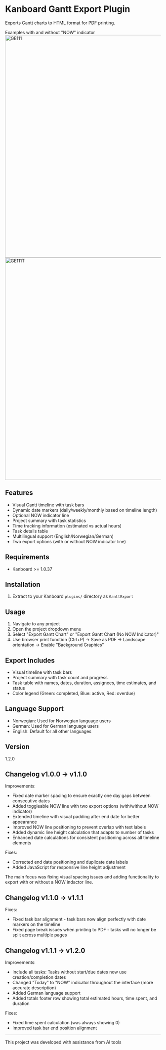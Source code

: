# Kanboard Gantt Export Plugin

Exports Gantt charts to HTML format for PDF printing.

Examples with and without "NOW" indicator
<img width="1280" height="720" alt="GE111" src="https://github.com/user-attachments/assets/caf3f3c2-e7b0-48b3-9c7d-24b607ffeb3b" />
<img width="1280" height="720" alt="GE111T" src="https://github.com/user-attachments/assets/d48498bd-7f07-44a3-9e1b-c2ed74d0db2f" />



## Features

- Visual Gantt timeline with task bars
- Dynamic date markers (daily/weekly/monthly based on timeline length)
- Optional NOW indicator line
- Project summary with task statistics
- Time tracking information (estimated vs actual hours)
- Task details table
- Multilingual support (English/Norwegian/German)
- Two export options (with or without NOW indicator line)

## Requirements

- Kanboard >= 1.0.37

## Installation

1. Extract to your Kanboard `plugins/` directory as `GanttExport`

## Usage

1. Navigate to any project
2. Open the project dropdown menu
3. Select "Export Gantt Chart" or "Export Gantt Chart (No NOW Indicator)"
4. Use browser print function (Ctrl+P) → Save as PDF → Landscape orientation → Enable "Background Graphics"

## Export Includes

- Visual timeline with task bars
- Project summary with task count and progress
- Task table with names, dates, duration, assignees, time estimates, and status
- Color legend (Green: completed, Blue: active, Red: overdue)

## Language Support

- Norwegian: Used for Norwegian language users
- German: Used for German language users
- English: Default for all other languages

## Version

1.2.0


## Changelog v1.0.0 → v1.1.0

  Improvements:
  - Fixed date marker spacing to ensure exactly one day gaps between consecutive dates
  - Added toggleable NOW line with two export options (with/without NOW indicator)
  - Extended timeline with visual padding after end date for better appearance
  - Improved NOW line positioning to prevent overlap with text labels
  - Added dynamic line height calculation that adapts to number of tasks
  - Enhanced date calculations for consistent positioning across all timeline elements

  Fixes:
  - Corrected end date positioning and duplicate date labels
  - Added JavaScript for responsive line height adjustment

  The main focus was fixing visual spacing issues and adding functionality to export with or without a NOW indactor line.


## Changelog v1.1.0 → v1.1.1

  Fixes:
  - Fixed task bar alignment - task bars now align perfectly with date markers on the timeline
  - Fixed page break issues when printing to PDF - tasks will no longer be split across multiple pages


## Changelog v1.1.1 → v1.2.0

  Improvements:
  - Include all tasks: Tasks without start/due dates now use creation/completion dates
  - Changed "Today" to "NOW" indicator throughout the interface (more accurate description)
  - Added German language support
  - Added totals footer row showing total estimated hours, time spent, and duration

  Fixes:
  - Fixed time spent calculation (was always showing 0)
  - Improved task bar end position alignment


---
  This project was developed with assistance from AI tools
